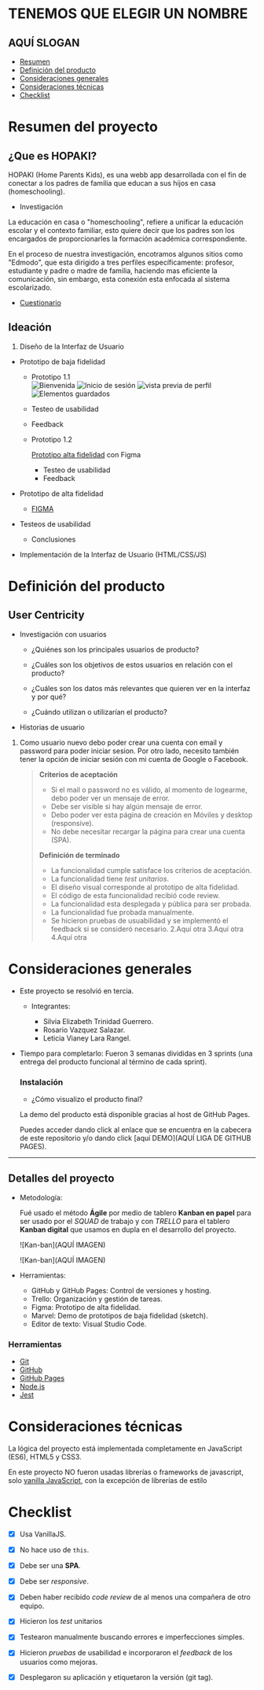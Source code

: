 # TENEMOS QUE ELEGIR UN NOMBRE

## AQUÍ SLOGAN 

- [Resumen](#resumen-del-proyecto)
- [Definición del producto](##Definición-del-producto)
- [Consideraciones generales](#consideraciones-generales)
- [Consideraciones técnicas](#consideraciones-técnicas)
- [Checklist](#checklist)

# Resumen del proyecto
## ¿Que es HOPAKI?
HOPAKI (Home Parents Kids), es una webb app desarrollada con el fin de conectar a los padres de familia que educan a sus hijos en casa (homeschooling).

* Investigación

La educación en casa o "homeschooling", refiere a unificar la educación escolar y el contexto familiar, esto quiere decir que los padres son los encargados de proporcionarles la formación académica correspondiente.

En el proceso de nuestra investigación, encotramos algunos sitios como "Edmodo", que esta dirigido a tres perfiles específicamente: profesor, estudiante y padre o madre de familia, haciendo mas eficiente la comunicación, sin embargo, esta conexión esta enfocada al sistema escolarizado.



* [Cuestionario]()

   <!--![Cuestionario]()-->  

## Ideación
1. Diseño de la Interfaz de Usuario

-   Prototipo de baja fidelidad
      - Prototipo 1.1    
      ![Bienvenida](/src/img/boceto-1.jpeg)
      ![Inicio de sesión](/src/img/boceto-2.jpeg)
      ![vista previa de perfil](/src/img/boceto-3.jpeg)
      ![Elementos guardados](/src/img/boceto-4.jpeg)
      - Testeo de usabilidad
      - Feedback

    - Prototipo 1.2    
      <!--![AQUÍ IMAGEN]()-->
      [Prototipo alta fidelidad](https://www.figma.com/proto/WhnDjChVmqWcP2N9n7HLYy/hopaki-2?node-id=2%3A75&scaling=min-zoom&redirected=1) con Figma
      - Testeo de usabilidad
      - Feedback

-   Prototipo de alta fidelidad
    * [FIGMA]()
    <!--![AQUÍ IMAGEN]()-->
    
-   Testeos de usabilidad
    * Conclusiones

-   Implementación de la Interfaz de Usuario (HTML/CSS/JS)
    <!--* ![Ejemplos]()-->

# Definición del producto

## User Centricity

- Investigación con usuarios

    - ¿Quiénes son los principales usuarios de producto?
    


    - ¿Cuáles son los objetivos de estos usuarios en relación con el producto?


    - ¿Cuáles son los datos más relevantes que quieren ver en la interfaz y por qué?


    - ¿Cuándo utilizan o utilizarían el producto?


- Historias de usuario

1. Como usuario nuevo debo poder crear una cuenta con email y password para poder iniciar sesion. Por otro lado, necesito también tener la opción de iniciar sesión con mi cuenta de Google o Facebook.

    > **Criterios de aceptación**
    > - Si el mail o password no es válido, al momento de logearme, debo poder 
    >   ver un mensaje de error.
    > - Debe ser visible si hay algún mensaje de error.
    > - Debo poder ver esta página de creación en Móviles y desktop (responsive). 
    > - No debe necesitar recargar la página para crear una cuenta (SPA).
    >
    > **Definición de terminado**
    > - La funcionalidad cumple satisface los criterios de aceptación.
    > - La funcionalidad tiene _test unitarios_.
    > - El diseño visual corresponde al prototipo de alta fidelidad.
    > - El código de esta funcionalidad recibió code review.
    > - La funcionalidad esta desplegada y pública para ser probada. 
    > - La funcionalidad fue probada manualmente.
    > - Se hicieron pruebas de usuabilidad y se implementó el feedback si se 
    >   consideró necesario.
2.Aquí otra
3.Aquí otra
4.Aquí otra

# Consideraciones generales

- Este proyecto se resolvió en tercia.
  - Integrantes:

    * Silvia Elizabeth Trinidad Guerrero.
    * Rosario Vazquez Salazar.
    * Leticia Vianey Lara Rangel.

- Tiempo para completarlo: Fueron 3 semanas divididas en 3 sprints (una entrega del producto funcional al término de cada sprint).

  ### Instalación
   - ¿Cómo visualizo el producto final?

   La demo del producto está disponible gracias al host de GitHub Pages.
   
  Puedes acceder dando click al enlace que se encuentra en la cabecera de este repositorio y/o dando click [aquí DEMO](AQUÍ LIGA DE GITHUB PAGES).

---
## Detalles del proyecto

- Metodología:
  
  Fué usado el método **Ágile** por medio de tablero **Kanban en papel** para ser usado por el  _SQUAD_ de trabajo y con _TRELLO_ para el tablero **Kanban digital** que usamos en dupla en el desarrollo del proyecto.

  ![Kan-ban](AQUÍ IMAGEN)

  ![Kan-ban](AQUÍ IMAGEN)

- Herramientas:

  * GitHub y GitHub Pages: Control de versiones y hosting.
  * Trello: Organización y gestión de tareas.
  * Figma: Prototipo de alta fidelidad.
  * Marvel: Demo de prototipos de baja fidelidad (sketch).
  * Editor de texto: Visual Studio Code.

### Herramientas

- [Git](https://git-scm.com/)
- [GitHub](https://github.com/)
- [GitHub Pages](https://pages.github.com/)
- [Node.js](https://nodejs.org/)
- [Jest](https://jestjs.io/)

# Consideraciones técnicas

La lógica del proyecto está implementada completamente en JavaScript
(ES6), HTML5 y CSS3.

En este proyecto NO fueron usadas librerías o
frameworks de javascript, solo [vanilla JavaScript](https://medium.com/laboratoria-how-to/vanillajs-vs-jquery-31e623bbd46e),
con la excepción de librerías de estilo 

# Checklist

- [x] Usa VanillaJS.
- [x] No hace uso de `this`.

- [x] Debe ser una **SPA**.
- [x] Debe ser _responsive_.
- [x] Deben haber recibido _code review_ de al menos una compañera de otro equipo.
- [x] Hicieron los _test_ unitarios
- [x] Testearon manualmente buscando errores e imperfecciones simples.
- [x] Hicieron _pruebas_ de usabilidad e incorporaron el _feedback_ de los
    usuarios como mejoras.
- [x] Desplegaron su aplicación y etiquetaron la versión (git tag).

